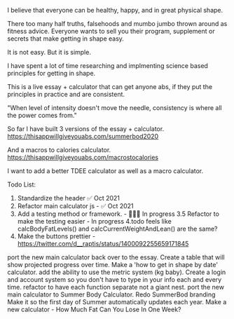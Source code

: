 I believe that everyone can be healthy, happy, and in great physical shape. 

There too many half truths, falsehoods and mumbo jumbo thrown around as fitness advice. Everyone wants to sell you their program, supplement or secrets that make getting in shape easy. 

It is not easy. But it is simple.

I have spent a lot of time researching and implmenting science based principles for getting in shape. 

This is a live essay + calculator that can get anyone abs, if they put the principles in practice and are consistent. 

"When level of intensity doesn't move the needle, consistency is where all the power comes from."

So far I have built 3 versions of the essay + calculator. 
https://thisappwillgiveyouabs.com/summerbod2020

And a macros to calories calculator.
https://thisappwillgiveyouabs.com/macrostocalories

I want to add a better TDEE calculator as well as a macro calculator.

Todo List:
1. Standardize the header ✅ Oct 2021
2. Refactor main calculator js - ✅ Oct 2021
3. Add a testing method or framework. - 👨🏻‍🍳 In progress
3.5 Refactor to make the testing easier - In progress
4.todo feels like calcBodyFatLevels() and calcCurrentWeightAndLean() are the same?
5. Make the buttons prettier - https://twitter.com/d__raptis/status/1400092255659171845

port the new main calculator back over to the essay.
Create a table that will show projected progress over time. 
Make a 'how to get in shape by date' calculator.
add the ability to use the metric system (kg baby).
Create a login and account system so you don't have to type in your info each and every time.
refactor to have each function separate not a giant nest.
port the new main calculator to Summer Body Calculator.
Redo SummerBod branding
Make it so the first day of Summer automatically updates each year.
Make a new calculator - How Much Fat Can You Lose In One Week?

